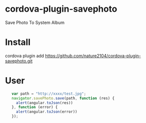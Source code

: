 # cordova-plugin-savephoto
Save Photo To System Album

# Install
cordova plugin add https://github.com/nature2104/cordova-plugin-savephoto.git


# User 
 ```javascript
	var path = "http://xxxx/test.jpg";
    navigator.savePhoto.save(path, function (res) {
      alert(angular.toJson(res))
    }, function (error) {
      alert(angular.toJson(error))
    });
  ```